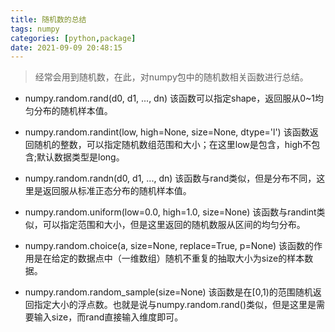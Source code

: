 ```yaml
---
title: 随机数的总结
tags: numpy
categories: [python,package]
date: 2021-09-09 20:48:15
---
```


> 经常会用到随机数，在此，对numpy包中的随机数相关函数进行总结。

- numpy.random.rand(d0, d1, ..., dn)
 该函数可以指定shape，返回服从0~1均匀分布的随机样本值。

- numpy.random.randint(low, high=None, size=None, dtype='l')
 该函数返回随机的整数，可以指定随机数组范围和大小；在这里low是包含，high不包含;默认数据类型是long。

- numpy.random.randn(d0, d1, ..., dn)
 该函数与rand类似，但是分布不同，这里是返回服从标准正态分布的随机样本值。
  
- numpy.random.uniform(low=0.0, high=1.0, size=None)
 该函数与randint类似，可以指定范围和大小，但是这里返回的随机数服从区间的均匀分布。
   
- numpy.random.choice(a, size=None, replace=True, p=None)
 该函数的作用是在给定的数据点中（一维数组）随机不重复的抽取大小为size的样本数据。

- numpy.random.random_sample(size=None)
 该函数是在[0,1)的范围随机返回指定大小的浮点数。也就是说与numpy.random.rand()类似，但是这里是需要输入size，而rand直接输入维度即可。


